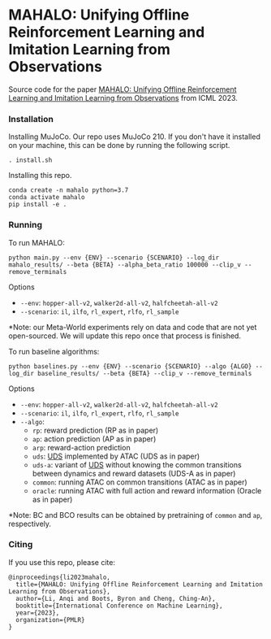 # MAHALO: Unifying Offline Reinforcement Learning and Imitation Learning from Observations
Source code for the paper [MAHALO: Unifying Offline Reinforcement Learning and Imitation Learning from Observations](https://arxiv.org/abs/2303.17156) from ICML 2023.

### Installation

Installing MuJoCo. Our repo uses MuJoCo 210. If you don't have it installed on your machine, this can be done by running the following script.
```
. install.sh
```

Installing this repo.
```
conda create -n mahalo python=3.7
conda activate mahalo
pip install -e .
```

### Running
To run MAHALO:
```
python main.py --env {ENV} --scenario {SCENARIO} --log_dir mahalo_results/ --beta {BETA} --alpha_beta_ratio 100000 --clip_v --remove_terminals
```
Options
- `--env`: `hopper-all-v2`, `walker2d-all-v2`, `halfcheetah-all-v2`
- `--scenario`: `il`, `ilfo`, `rl_expert`, `rlfo`, `rl_sample`

*Note: our Meta-World experiments rely on data and code that are not yet open-sourced. We will update this repo once that process is finished.

To run baseline algorithms:
```
python baselines.py --env {ENV} --scenario {SCENARIO} --algo {ALGO} --log_dir baseline_results/ --beta {BETA} --clip_v --remove_terminals
```
Options
- `--env`: `hopper-all-v2`, `walker2d-all-v2`, `halfcheetah-all-v2`
- `--scenario`: `il`, `ilfo`, `rl_expert`, `rlfo`, `rl_sample`
- `--algo`:
  - `rp`: reward prediction (RP as in paper)
  - `ap`: action prediction (AP as in paper)
  - `arp`: reward-action prediction
  - `uds`: [UDS](https://proceedings.mlr.press/v162/yu22c.html) implemented by ATAC (UDS as in paper)
  - `uds-a`: variant of [UDS](https://proceedings.mlr.press/v162/yu22c.html) without knowing the common transitions between dynamics and reward datasets (UDS-A as in paper)
  - `common`: running ATAC on common transitions (ATAC as in paper)
  - `oracle`: running ATAC with full action and reward information (Oracle as in paper)

*Note: BC and BCO results can be obtained by pretraining of `common` and `ap`, respectively.

### Citing
If you use this repo, please cite:
```
@inproceedings{li2023mahalo,
  title={MAHALO: Unifying Offline Reinforcement Learning and Imitation Learning from Observations},
  author={Li, Anqi and Boots, Byron and Cheng, Ching-An},
  booktitle={International Conference on Machine Learning},
  year={2023},
  organization={PMLR}
}
```